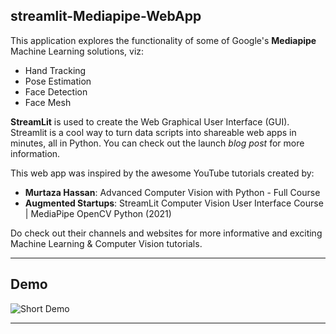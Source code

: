 ## streamlit-Mediapipe-WebApp

This application explores the functionality of some of Google's <a href="https://google.github.io/mediapipe/" style="text-decoration: none;">**Mediapipe**</a> Machine Learning solutions, viz:

  - Hand Tracking
  - Pose Estimation
  - Face Detection 
  - Face Mesh
    
<a href="https://streamlit.io/" style="text-decoration: none;">**StreamLit**</a> is used to create the Web Graphical User Interface (GUI). Streamlit is a cool way to turn data scripts into shareable web apps in minutes, all in Python. You can check out the launch <a href="https://towardsdatascience.com/coding-ml-tools-like-you-code-ml-models-ddba3357eace" style="text-decoration: none;">*blog post*</a> for more information.

This web app was inspired by the awesome YouTube tutorials created by:

- **Murtaza Hassan**: <a href="https://www.youtube.com/watch?v=01sAkU_NvOY" style="text-decoration: none;">Advanced Computer Vision with Python - Full Course</a>
- **Augmented Startups**: <a href="https://www.youtube.com/watch?v=wyWmWaXapmI" style="text-decoration: none;">StreamLit Computer Vision User Interface Course | MediaPipe OpenCV Python (2021)</a>

Do check out their channels and websites for more informative and exciting Machine Learning & Computer Vision tutorials.

---


## Demo

![Short Demo](https://github.com/Outsiders17711/streamlit-Mediapipe-WebApp/blob/main/demo/streamlitMediapipe.gif?raw=true)

<hr>
